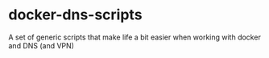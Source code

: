 docker-dns-scripts
==================

A set of generic scripts that make life a bit easier when working with docker and DNS (and VPN)
